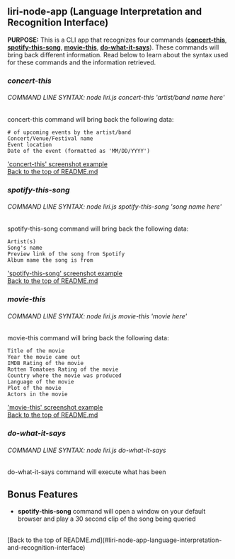 ## liri-node-app (Language Interpretation and Recognition Interface)
**PURPOSE:** This is a CLI app that recognizes four commands ([**concert-this**](#concert-this), [**spotify-this-song**](#spotify-this-song), [**movie-this**](#movie-this), [**do-what-it-says**](#do-what-it-says)). These commands will bring back different information. Read below to learn about the syntax used for these commands and the information retrieved.

### ***concert-this***
###### COMMAND LINE SYNTAX: node liri.js concert-this 'artist/band name here'
concert-this command will bring back the following data:
```
# of upcoming events by the artist/band
Concert/Venue/Festival name
Event location
Date of the event (formatted as 'MM/DD/YYYY')
```
['concert-this' screenshot example](images/concert-this.JPG) <br/>
[Back to the top of README.md](#liri-node-app-language-interpretation-and-recognition-interface)

### ***spotify-this-song***
###### COMMAND LINE SYNTAX: node liri.js spotify-this-song 'song name here'
spotify-this-song command will bring back the following data:
 ```
Artist(s)
Song's name
Preview link of the song from Spotify
Album name the song is from
 ```
 ['spotify-this-song' screenshot example](images/spotify-this-song.JPG) <br/>
 [Back to the top of README.md](#liri-node-app-language-interpretation-and-recognition-interface)


### ***movie-this***
###### COMMAND LINE SYNTAX: node liri.js movie-this 'movie here'

movie-this command will bring back the following data:
```
Title of the movie
Year the movie came out
IMDB Rating of the movie
Rotten Tomatoes Rating of the movie
Country where the movie was produced
Language of the movie
Plot of the movie
Actors in the movie
```
['movie-this' screenshot example](images/movie-this.JPG) <br/>
[Back to the top of README.md](#liri-node-app-language-interpretation-and-recognition-interface)


### ***do-what-it-says***
###### COMMAND LINE SYNTAX: node liri.js do-what-it-says
do-what-it-says command will execute what has been 



## Bonus Features
* **spotify-this-song** command will open a window on your default browser and play a 30 second clip of the song being queried <br/>
<br/>
[Back to the top of README.md](#liri-node-app-language-interpretation-and-recognition-interface)
